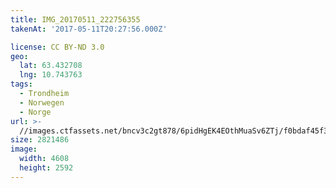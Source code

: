 ```yaml
---
title: IMG_20170511_222756355
takenAt: '2017-05-11T20:27:56.000Z'

license: CC BY-ND 3.0
geo:
  lat: 63.432708
  lng: 10.743763
tags:
  - Trondheim
  - Norwegen
  - Norge
url: >-
  //images.ctfassets.net/bncv3c2gt878/6pidHgEK4EOthMuaSv6ZTj/f0bdaf45f3fe251a4696d768a9e8d634/img_20170511_222756355_34609770666_o
size: 2821486
image:
  width: 4608
  height: 2592
---
```

